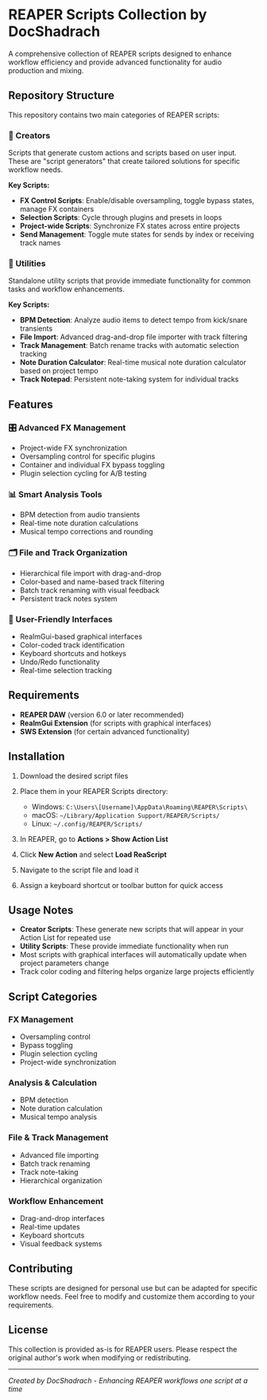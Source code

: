 # REAPER Scripts Collection by DocShadrach

A comprehensive collection of REAPER scripts designed to enhance workflow efficiency and provide advanced functionality for audio production and mixing.

## Repository Structure

This repository contains two main categories of REAPER scripts:

### 📁 Creators
Scripts that generate custom actions and scripts based on user input. These are "script generators" that create tailored solutions for specific workflow needs.

**Key Scripts:**
- **FX Control Scripts**: Enable/disable oversampling, toggle bypass states, manage FX containers
- **Selection Scripts**: Cycle through plugins and presets in loops
- **Project-wide Scripts**: Synchronize FX states across entire projects
- **Send Management**: Toggle mute states for sends by index or receiving track names

### 📁 Utilities
Standalone utility scripts that provide immediate functionality for common tasks and workflow enhancements.

**Key Scripts:**
- **BPM Detection**: Analyze audio items to detect tempo from kick/snare transients
- **File Import**: Advanced drag-and-drop file importer with track filtering
- **Track Management**: Batch rename tracks with automatic selection tracking
- **Note Duration Calculator**: Real-time musical note duration calculator based on project tempo
- **Track Notepad**: Persistent note-taking system for individual tracks

## Features

### 🎛️ Advanced FX Management
- Project-wide FX synchronization
- Oversampling control for specific plugins
- Container and individual FX bypass toggling
- Plugin selection cycling for A/B testing

### 📊 Smart Analysis Tools
- BPM detection from audio transients
- Real-time note duration calculations
- Musical tempo corrections and rounding

### 🗂️ File and Track Organization
- Hierarchical file import with drag-and-drop
- Color-based and name-based track filtering
- Batch track renaming with visual feedback
- Persistent track notes system

### 🎨 User-Friendly Interfaces
- ReaImGui-based graphical interfaces
- Color-coded track identification
- Keyboard shortcuts and hotkeys
- Undo/Redo functionality
- Real-time selection tracking

## Requirements

- **REAPER DAW** (version 6.0 or later recommended)
- **ReaImGui Extension** (for scripts with graphical interfaces)
- **SWS Extension** (for certain advanced functionality)

## Installation

1. Download the desired script files
2. Place them in your REAPER Scripts directory:
   - Windows: `C:\Users\[Username]\AppData\Roaming\REAPER\Scripts\`
   - macOS: `~/Library/Application Support/REAPER/Scripts/`
   - Linux: `~/.config/REAPER/Scripts/`

3. In REAPER, go to **Actions > Show Action List**
4. Click **New Action** and select **Load ReaScript**
5. Navigate to the script file and load it
6. Assign a keyboard shortcut or toolbar button for quick access

## Usage Notes

- **Creator Scripts**: These generate new scripts that will appear in your Action List for repeated use
- **Utility Scripts**: These provide immediate functionality when run
- Most scripts with graphical interfaces will automatically update when project parameters change
- Track color coding and filtering helps organize large projects efficiently

## Script Categories

### FX Management
- Oversampling control
- Bypass toggling
- Plugin selection cycling
- Project-wide synchronization

### Analysis & Calculation
- BPM detection
- Note duration calculation
- Musical tempo analysis

### File & Track Management
- Advanced file importing
- Batch track renaming
- Track note-taking
- Hierarchical organization

### Workflow Enhancement
- Drag-and-drop interfaces
- Real-time updates
- Keyboard shortcuts
- Visual feedback systems

## Contributing

These scripts are designed for personal use but can be adapted for specific workflow needs. Feel free to modify and customize them according to your requirements.

## License

This collection is provided as-is for REAPER users. Please respect the original author's work when modifying or redistributing.

---

*Created by DocShadrach - Enhancing REAPER workflows one script at a time*
